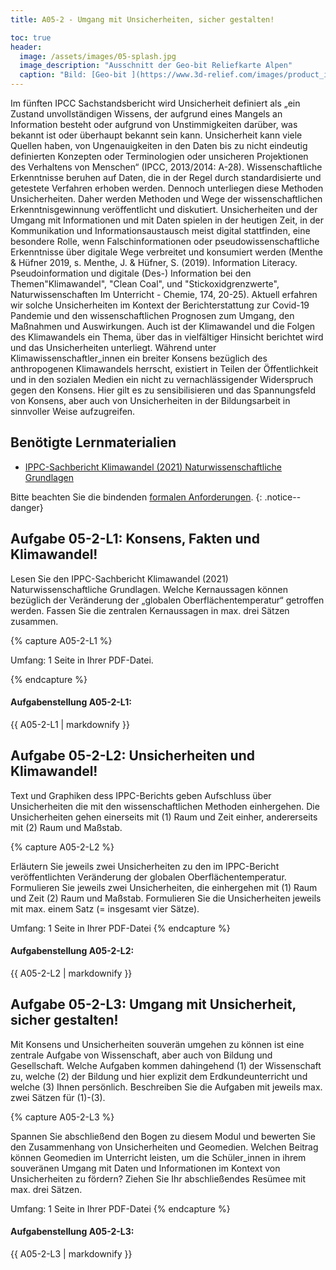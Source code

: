```yaml
---
title: A05-2 - Umgang mit Unsicherheiten, sicher gestalten!

toc: true
header:
  image: /assets/images/05-splash.jpg
  image_description: "Ausschnitt der Geo-bit Reliefkarte Alpen"
  caption: "Bild: [Geo-bit ](https://www.3d-relief.com/images/product_images/original_images/reliefkarte_alpen_detai3.jpg) Ausschnitt der Reliefkarte Alpen, Copyright: [Geo-Bit](https://www.3d-relief.com/)"
---
```


Im fünften IPCC Sachstandsbericht wird Unsicherheit definiert als „ein Zustand unvollständigen Wissens, der aufgrund eines Mangels an Information besteht oder aufgrund von Unstimmigkeiten darüber, was bekannt ist oder überhaupt bekannt sein kann. Unsicherheit kann viele Quellen haben, von Ungenauigkeiten in den Daten bis zu nicht eindeutig definierten Konzepten oder Terminologien oder unsicheren Projektionen des Verhaltens von Menschen“ (IPCC, 2013/2014: A-28). Wissenschaftliche Erkenntnisse beruhen auf Daten, die in der Regel durch standardisierte und getestete Verfahren erhoben werden. Dennoch unterliegen diese Methoden Unsicherheiten. Daher werden Methoden und Wege der wissenschaftlichen Erkenntnisgewinnung veröffentlicht und diskutiert. 
Unsicherheiten und der Umgang mit Informationen und mit Daten spielen in der heutigen Zeit, in der Kommunikation und Informationsaustausch meist digital stattfinden, eine besondere Rolle, wenn Falschinformationen oder pseudowissenschaftliche Erkenntnisse über digitale Wege verbreitet und konsumiert werden (Menthe & Hüfner 2019, s. Menthe, J. & Hüfner, S. (2019). Information Literacy. Pseudoinformation und digitale (Des-) Information bei den Themen"Klimawandel", "Clean Coal", und "Stickoxidgrenzwerte", Naturwissenschaften Im Unterricht - Chemie, 174, 20-25). Aktuell erfahren wir solche Unsicherheiten im Kontext der Berichterstattung zur Covid-19 Pandemie und den wissenschaftlichen Prognosen zum Umgang, den Maßnahmen und Auswirkungen. Auch ist der Klimawandel und die Folgen des Klimawandels ein Thema, über das in vielfältiger Hinsicht berichtet wird und das Unsicherheiten unterliegt. Während unter Klimawissenschaftler_innen ein breiter Konsens bezüglich des anthropogenen Klimawandels herrscht, existiert in Teilen der Öffentlichkeit und in den sozialen Medien ein nicht zu vernachlässigender Widerspruch gegen den Konsens. Hier gilt es zu sensibilisieren und das Spannungsfeld von Konsens, aber auch von Unsicherheiten in der Bildungsarbeit in sinnvoller Weise aufzugreifen.

 

## Benötigte Lernmaterialien
* [IPPC-Sachbericht Klimawandel (2021) Naturwissenschaftliche Grundlagen]( https://www.de-ipcc.de/media/content/AR6-WGI-SPM_de.pdf)

Bitte beachten Sie die bindenden [formalen Anforderungen](https://geomoer.github.io/moer-meko//unit00/unit00-03_assignments.html#formale-anforderungen).
{: .notice--danger}

## Aufgabe 05-2-L1: Konsens, Fakten und Klimawandel!

Lesen Sie den IPPC-Sachbericht Klimawandel (2021) Naturwissenschaftliche Grundlagen. Welche Kernaussagen können bezüglich der Veränderung der „globalen Oberflächentemperatur“ getroffen werden. Fassen Sie die zentralen Kernaussagen in max. drei Sätzen zusammen.

{% capture A05-2-L1 %}

Umfang: 1 Seite in Ihrer PDF-Datei.

{% endcapture %}

<div class="notice--success">
  <h4 class="no_toc">Aufgabenstellung A05-2-L1:</h4>
  {{ A05-2-L1 | markdownify }}
</div>


## Aufgabe 05-2-L2: Unsicherheiten und Klimawandel!

Text und Graphiken dess IPPC-Berichts geben Aufschluss über Unsicherheiten die mit den wissenschaftlichen Methoden einhergehen. Die Unsicherheiten gehen einerseits mit (1) Raum und Zeit einher, andererseits mit (2) Raum und Maßstab.

{% capture A05-2-L2 %}

Erläutern Sie jeweils zwei Unsicherheiten zu den im IPPC-Bericht veröffentlichten Veränderung der globalen Oberflächentemperatur. Formulieren Sie jeweils zwei Unsicherheiten, die einhergehen mit
(1)	Raum und Zeit
(2)	Raum und Maßstab.
Formulieren Sie die Unsicherheiten jeweils mit max. einem Satz (= insgesamt vier Sätze).


Umfang: 1 Seite in Ihrer PDF-Datei
{% endcapture %}


<div class="notice--success">
  <h4 class="no_toc">Aufgabenstellung A05-2-L2:</h4>
  {{ A05-2-L2 | markdownify }}
</div>


## Aufgabe 05-2-L3: Umgang mit Unsicherheit, sicher gestalten!

Mit Konsens und Unsicherheiten souverän umgehen zu können ist eine zentrale Aufgabe von Wissenschaft, aber auch von Bildung und Gesellschaft. Welche Aufgaben kommen dahingehend (1) der Wissenschaft zu, welche (2) der Bildung und hier explizit dem Erdkundeunterricht und welche (3) Ihnen persönlich. 
Beschreiben Sie die Aufgaben mit jeweils max. zwei Sätzen für (1)-(3).

{% capture A05-2-L3 %}

Spannen Sie abschließend den Bogen zu diesem Modul und bewerten Sie den Zusammenhang von Unsicherheiten und Geomedien. Welchen Beitrag können Geomedien im Unterricht leisten, um die Schüler_innen in ihrem souveränen Umgang mit Daten und Informationen im Kontext von Unsicherheiten zu fördern? 
Ziehen Sie Ihr abschließendes Resümee mit max. drei Sätzen.  

Umfang: 1 Seite in Ihrer PDF-Datei
{% endcapture %}


<div class="notice--success">
  <h4 class="no_toc">Aufgabenstellung A05-2-L3:</h4>
  {{ A05-2-L3 | markdownify }}
</div>


